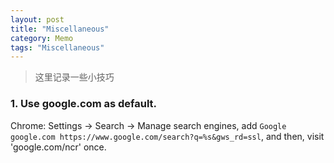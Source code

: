 ```yaml
---
layout: post
title: "Miscellaneous"
category: Memo
tags: "Miscellaneous"
---
```


> 这里记录一些小技巧

<!-- more -->

### 1. Use google.com as default.

Chrome: Settings -> Search -> Manage search engines, add `Google google.com https://www.google.com/search?q=%s&gws_rd=ssl`, and then, visit 'google.com/ncr' once.